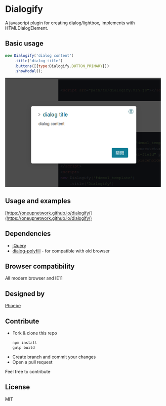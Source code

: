 # Dialogify
A javascript plugin for creating dialog/lightbox, implements with HTMLDialogElement.

## Basic usage
```javascript
new Dialogify('dialog content')
    .title('dialog title')
    .buttons([{type:Dialogify.BUTTON_PRIMARY}])
    .showModal();
```

![basic dialogify](https://raw.githubusercontent.com/OneupNetwork/dialogify/master/docs/img/screenshot1.png)

## Usage and examples
[https://oneupnetwork.github.io/dialogify/](https://oneupnetwork.github.io/dialogify/)

## Dependencies
* [jQuery](https://jquery.com/)
* [dialog-polyfill](https://github.com/GoogleChrome/dialog-polyfill) - for compatible with old browser

## Browser compatibility
All modern browser and IE11

## Designed by
[Phoebe](https://github.com/Phoebe1226)

## Contribute
* Fork & clone this repo
    ```
    npm install
    gulp build
    ```
* Create branch and commit your changes
* Open a pull request

Feel free to contribute

## License
MIT